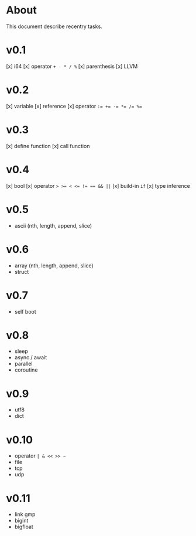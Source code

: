 # About 
This document describe recentry tasks.

# v0.1
[x] i64
[x] operator `+ - * / %`
[x] parenthesis
[x] LLVM

# v0.2
[x] variable
[x] reference
[x] operator `:= += -= *= /= %=`

# v0.3
[x] define function
[x] call function

# v0.4
[x] bool
[x] operator `> >= < <= != == && ||`
[x] build-in `if`
[x] type inference

# v0.5
- ascii (nth, length, append, slice)

# v0.6
- array (nth, length, append, slice)
- struct

# v0.7
- self boot

# v0.8
- sleep
- async / await
- parallel
- coroutine

# v0.9
- utf8
- dict

# v0.10
- operator `| & << >> ~`
- file
- tcp
- udp

# v0.11
- link gmp
- bigint
- bigfloat
